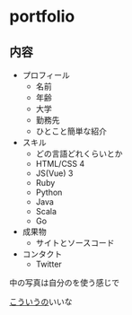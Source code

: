 # portfolio

## 内容
* プロフィール
  * 名前
  * 年齢
  * 大学
  * 勤務先
  * ひとこと簡単な紹介
* スキル
  * どの言語どれくらいとか
  * HTML/CSS 4
  * JS(Vue) 3
  * Ruby
  * Python
  * Java
  * Scala
  * Go
* 成果物
  * サイトとソースコード
* コンタクト
  * Twitter

中の写真は自分のを使う感じで

[こういうの](https://andrewbanchich.gitlab.io/forty-jekyll-theme/)いいな
